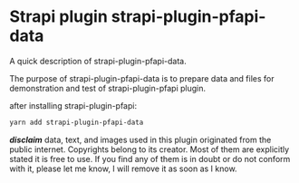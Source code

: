 # Strapi plugin strapi-plugin-pfapi-data

A quick description of strapi-plugin-pfapi-data.

The purpose of strapi-plugin-pfapi-data is to prepare data and files for demonstration and test of strapi-plugin-pfapi plugin.

after installing strapi-plugin-pfapi:

```bash
yarn add strapi-plugin-pfapi-data
```

***disclaim*** data, text, and images used in this plugin originated from the public internet. Copyrights belong to its creator. Most of them are explicitly stated it is free to use. If you find any of them is in doubt or do not conform with it, please let me know, I will remove it as soon as I know.